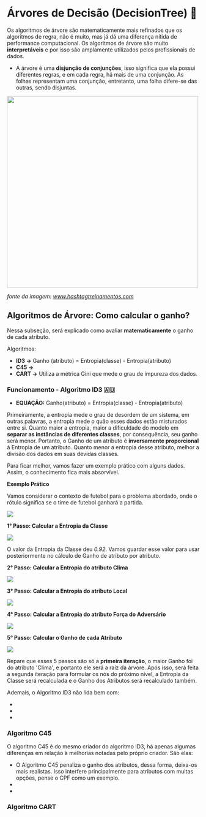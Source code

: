 # Árvores de Decisão (DecisionTree) 🌲

Os algoritmos de árvore são matematicamente mais refinados que os algoritmos de regra, não é muito, mas já dá uma diferença nítida de performance computacional. Os algoritmos de árvore são muito
**interpretáveis** e por isso são amplamente utilizados pelos profissionais de dados.

- A árvore é uma **disjunção de conjunções**, isso significa que ela possui diferentes regras, e em cada regra, há mais de uma conjunção. As folhas representam uma conjunção, entretanto, uma
folha difere-se das outras, sendo disjuntas.

<img src="https://www.hashtagtreinamentos.com/wp-content/uploads/2022/11/Arvore-de-Decisao-1.png" width=500px height=500px>

*fonte da imagem: www.hashtagtreinamentos.com*

## Algoritmos de Árvore: Como calcular o ganho?

Nessa subseção, será explicado como avaliar **matematicamente** o ganho de cada atributo.

Algoritmos:

- **ID3 ->** Ganho (atributo) = Entropia(classe) - Entropia(atributo)
-  **C45 ->**
-  **CART ->** Utiliza a métrica Gini que mede o grau de impureza dos dados.

### Funcionamento - Algoritmo ID3 🇦🇺

- **EQUAÇÃO:** Ganho(atributo) = Entropia(classe) - Entropia(atributo)

Primeiramente, a entropia mede o grau de desordem de um sistema, em outras palavras, a entropia mede o quão esses dados estão misturados entre si. Quanto maior a entropia, maior a dificuldade
do modelo em **separar as instâncias de diferentes classes**, por consequência, seu ganho será menor. Portanto, o Ganho de um atributo é **inversamente proporcional** à Entropia de um atributo.
Quanto menor a entropia desse atributo, melhor a divisão dos dados em suas devidas classes.

Para ficar melhor, vamos fazer um exemplo prático com alguns dados. Assim, o conhecimento fica mais absorvível.

**Exemplo Prático**

Vamos considerar o contexto de futebol para o problema abordado, onde o rótulo significa se o time de futebol ganhará a partida.

<img src="https://i.ibb.co/pnB04Jt/Captura-de-tela-2024-10-22-234447.png">

**1° Passo: Calcular a Entropia da Classe**

<img src="https://i.ibb.co/yntJPhs/arvore-id3-passo1.png">

O valor da Entropia da Classe deu *0.92*. Vamos guardar esse valor para usar posteriormente no cálculo de Ganho de atributo por atributo.

**2° Passo: Calcular a Entropia do atributo Clima**

<img src="https://i.ibb.co/HTqZq8n/arvore-id3-atributo-clima.png">

**3° Passo: Calcular a Entropia do atributo Local**

<img src="https://i.ibb.co/gvVcVnd/arvore-id3-atributo-local.png">

**4° Passo: Calcular a Entropia do atributo Força do Adversário**

<img src="https://i.ibb.co/7t70Qh3/arvore-id3-atributo-forca-adversario.png">

**5° Passo: Calcular o Ganho de cada Atributo**

<img src="https://i.ibb.co/W2Z8M8f/arvore-id3-ganho.png">


Repare que esses 5 passos são só a **primeira iteração**, o maior Ganho foi do atributo 'Clima', e portanto ele será a raíz da árvore. Após isso, será feita a segunda iteração para formular os nós do próximo nível, a Entropia da Classe será recalculada e o Ganho dos Atributos será recalculado também.

Ademais, o Algoritmo ID3 não lida bem com:

-
-
-

### Algoritmo C45 
O algoritmo C45 é do mesmo criador do algoritmo ID3, há apenas algumas diferenças em relação à melhorias notadas pelo próprio criador. São elas:

- O Algoritmo C45 penaliza o ganho dos atributos, dessa forma, deixa-os mais realistas. Isso interfere principalmente para atributos com muitas opções, pense o CPF como um exemplo.
-
-

### Algoritmo CART
